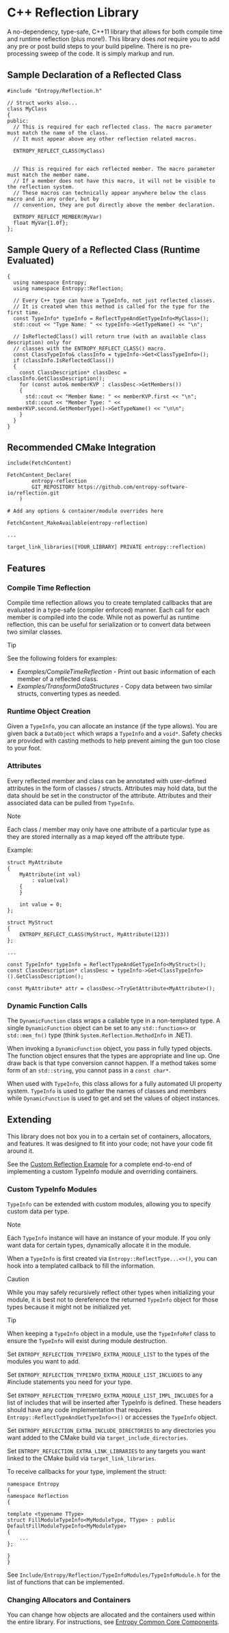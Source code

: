 # C++ Reflection Library
A no-dependency, type-safe, C++11 library that allows for both compile time and runtime reflection (plus more!).
This library does _not_ require you to add any pre or post build steps to your build pipeline.
There is no pre-processing sweep of the code. It is simply markup and run.

## Sample Declaration of a Reflected Class
```
#include "Entropy/Reflection.h"

// Struct works also...
class MyClass
{
public:
  // This is required for each reflected class. The macro parameter must match the name of the class.
  // It must appear above any other reflection related macros.

  ENTROPY_REFLECT_CLASS(MyClass)


  // This is required for each reflected member. The macro parameter must match the member name.
  // If a member does not have this macro, it will not be visible to the reflection system.
  // These macros can technically appear anywhere below the class macro and in any order, but by
  // convention, they are put directly above the member declaration.

  ENTROPY_REFLECT_MEMBER(MyVar)
  float MyVar{1.0f};
};
```

## Sample Query of a Reflected Class (Runtime Evaluated)
```
{
  using namespace Entropy;
  using namespace Entropy::Reflection;

  // Every C++ type can have a TypeInfo, not just reflected classes.
  // It is created when this method is called for the type for the first time.
  const TypeInfo* typeInfo = ReflectTypeAndGetTypeInfo<MyClass>();
  std::cout << "Type Name: " << typeInfo->GetTypeName() << "\n";

  // IsReflectedClass() will return true (with an available class description) only for
  // classes with the ENTROPY_REFLECT_CLASS() macro.
  const ClassTypeInfo& classInfo = typeInfo->Get<ClassTypeInfo>();
  if (classInfo.IsReflectedClass())
  {
    const ClassDescription* classDesc = classInfo.GetClassDescription();
    for (const auto& memberKVP : classDesc->GetMembers())
    {
      std::cout << "Member Name: " << memberKVP.first << "\n";
      std::cout << "Member Type: " << memberKVP.second.GetMemberType()->GetTypeName() << "\n\n";
    }
  }
}
```

## Recommended CMake Integration
```
include(FetchContent)

FetchContent_Declare(
        entropy-reflection
        GIT_REPOSITORY https://github.com/entropy-software-io/reflection.git
    )

# Add any options & container/module overrides here

FetchContent_MakeAvailable(entropy-reflection)

...

target_link_libraries([YOUR_LIBRARY] PRIVATE entropy::reflection)
```
## Features
### Compile Time Reflection
Compile time reflection allows you to create templated callbacks that are evaluated in a type-safe (compiler enforced) manner.
Each call for each member is compiled into the code.
While not as powerful as runtime reflection, this can be useful for serialization or to convert data between two similar classes.

> [!TIP]
> See the following folders for examples:
> * _Examples/CompileTimeReflection_ - Print out basic information of each member of a reflected class.
> * _Examples/TransformDataStructures_ - Copy data between two similar structs, converting types as needed.

### Runtime Object Creation
Given a ```TypeInfo```, you can allocate an instance (if the type allows). You are given back a ```DataObject``` which wraps a ```TypeInfo``` and a ```void*```. Safety checks are provided with casting methods to help prevent aiming the gun too close to your foot.

### Attributes
Every reflected member and class can be annotated with user-defined attributes in the form of classes / structs. Attributes may hold data, but the data should be set in the constructor of the attribute. Attributes and their associated data can be pulled from ```TypeInfo```.

> [!NOTE]
> Each class / member may only have one attribute of a particular type as they are stored internally as a map keyed off the attribute type.

Example:
```
struct MyAttribute
{
    MyAttribute(int val)
        : value(val)
    {
    }

    int value = 0;
};

struct MyStruct
{
    ENTROPY_REFLECT_CLASS(MyStruct, MyAttribute(123))
};

...

const TypeInfo* typeInfo = ReflectTypeAndGetTypeInfo<MyStruct>();
const ClassDescription* classDesc = typeInfo->Get<ClassTypeInfo>().GetClassDescription();

const MyAttribute* attr = classDesc->TryGetAttribute<MyAttribute>();
```

### Dynamic Function Calls
The ```DynamicFunction``` class wraps a callable type in a non-templated type. A single ```DynamicFunction``` object can be set to any ```std::function<>``` or ```std::mem_fn()``` type (think ```System.Reflection.MethodInfo``` in .NET).

When invoking a ```DynamicFunction``` object, you pass in fully typed objects. The function object ensures that the types are appropriate and line up. One draw back is that type conversion cannot happen. If a method takes some form of an ```std::string```, you cannot pass in a ```const char*```.

When used with ```TypeInfo```, this class allows for a fully automated UI property system. ```TypeInfo``` is used to gather the names of classes and members while ```DynamicFunction``` is used to get and set the values of object instances.

## Extending
This library does not box you in to a certain set of containers, allocators, and features. It was designed to fit into your code; not have your code fit around it.

See the [Custom Reflection Example](https://github.com/entropy-software-io/custom-reflection) for a complete end-to-end of implementing a custom TypeInfo module and overriding containers.

### Custom TypeInfo Modules
```TypeInfo``` can be extended with custom modules, allowing you to specify custom data per type.

> [!NOTE]
> Each ```TypeInfo``` instance will have an instance of your module. If you only want data for certain types, dynamically allocate it in the module.

When a ```TypeInfo``` is first created via ```Entropy::ReflectType...<>()```, you can hook into a templated callback to fill the information.

> [!CAUTION]
> While you may safely recursively reflect other types when initializing your module, it is best not to dereference the returned ```TypeInfo``` object for those types because it might not be initialized yet.

> [!TIP]
> When keeping a ```TypeInfo``` object in a module, use the ```TypeInfoRef``` class to ensure the ```TypeInfo``` will exist during module destruction.

Set ```ENTROPY_REFLECTION_TYPEINFO_EXTRA_MODULE_LIST``` to the types of the modules you want to add.

Set ```ENTROPY_REFLECTION_TYPEINFO_EXTRA_MODULE_LIST_INCLUDES``` to any #include statements you need for your type.

Set ```ENTROPY_REFLECTION_TYPEINFO_EXTRA_MODULE_LIST_IMPL_INCLUDES``` for a list of includes that will be inserted after TypeInfo is defined. These headers should have any code implementation that requires ```Entropy::ReflectTypeAndGetTypeInfo<>()``` or accesses the ```TypeInfo``` object.

Set ```ENTROPY_REFLECTION_EXTRA_INCLUDE_DIRECTORIES``` to any directories you want added to the CMake build via ```target_include_directories```.

Set ```ENTROPY_REFLECTION_EXTRA_LINK_LIBRARIES``` to any targets you want linked to the CMake build via ```target_link_libraries```.

To receive callbacks for your type, implement the struct:
```
namespace Entropy
{
namespace Reflection
{

template <typename TType>
struct FillModuleTypeInfo<MyModuleType, TType> : public DefaultFillModuleTypeInfo<MyModuleType>
{
    ...
};

}
}
```

See ```Include/Entropy/Reflection/TypeInfoModules/TypeInfoModule.h``` for the list of functions that can be implemented.

### Changing Allocators and Containers
You can change how objects are allocated and the containers used within the entire library. For instructions, see [Entropy Common Core Components](https://github.com/entropy-software-io/core-common?tab=readme-ov-file#customization).

